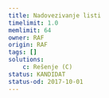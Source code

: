 ```yaml
---
title: Nadovezivanje listi
timelimit: 1.0
memlimit: 64
owner: RAF
origin: RAF
tags: []
solutions:
    c: Rešenje (C)
status: KANDIDAT
status-od: 2017-10-01
---
```

